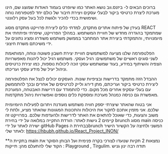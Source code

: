 

ברוכים הבאים ל- ביזנס.ווב
נושא האתר כמו שיופרט בעמוד האודות שמוצג שם, הינו מערכת ליצרת כרטיסי ביקור לבעלי עסקים ויצירת חיבור של כולם יחד לפטפורמה נוחה ושימושית בכדי להכיר ולגשת לכל בעל עסק רלוונטי.

בעידן של פיתוח אתרים מתקדם, למדתי כלים ליצירת פרוייקט מתקדם מסוג REACT שמתמקד בהגדרה מחדש של חוויית המשתמש. במהלך הפרוייקט, שיפרתי ופיתחתי את מיומנויותי, והתמקדתי ביצירת אתר המתחבר בממשק משתמש משודרג ומציג נתונים על ידי משיכתם משרת חיצוני.

הפלטפורמה שלנו מציעה למשתמשים חוויית יצירת חשבון פשוטה ונוחה, המותאמת לשני סוגים ראשיים של משתמשים: רגיל ועסקי. משתמש רגיל יכול ליהנות מאפשרויות הצפיה והשיתוף במידע, בעוד שמשתמש עסקי זוכה ליכולות נוספות, כמו יצירת כרטיסים וניהול יעיל של מידע עסקי ועריכתו.

ההבדל הזה מתמקד בדרישות ובציפיות שונות. העסקים יכולים לנצל את הפלטפורמה ליצירת כרטיסי ביקור ועריכתם, מתן דירוג ולייק לכרטיסים של אחרים ובכך להתממשק עם בעלי עסקיפ אחרים מכל מקום.
כדי להתמודד עם דרישות האבטחה, המערכת מאפשרת גם כניסה כמנהל מערכת ומספקת כלים נוספים ואפשרויות ניהול מתקדמות.

אני בטוח שהאתר שיצרתי יספק חוויה משתמש מעודנת ויתרום לפעילות היומיומית שלכם. אני מזמין אתכם לחקור את היכולות והתכונות המגוונות שהאתר מציע, ולתת לי משוב והצעות, כדי שאוכל להתאים את האתר לדרישות ולהעדפות שלכם.
בפרוייקט זה קיימים 2 גישות לאתר:
הורדת התקייה במלואה על ידי בחירת brunch  מסוג main
כניסה ישירה לאתר על ידי gitHub Pages  בבחירת הbrunch  המשני  ולחיצה על הקשיור הישיר לאתר שלי:
https://hbubh.github.io/React_Project_INON/

**בתקיית ה main  נמצאות 2 תקיות שנועדו לצורכי בקרה פנימית ועל הבוחן הסוקר את הקוד שלי להתעלם מהן:
תייקות : Playground , Tirgulim.
תודה רבה ינון גניש
